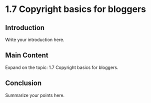 # 1.7 Copyright basics for bloggers

## Introduction

Write your introduction here.

## Main Content

Expand on the topic: 1.7 Copyright basics for bloggers.

## Conclusion

Summarize your points here.
